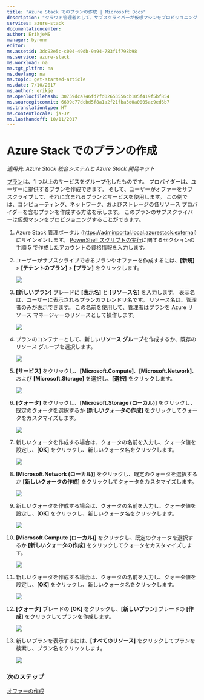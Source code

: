 ```yaml
---
title: "Azure Stack でのプランの作成 | Microsoft Docs"
description: "クラウド管理者として、サブスクライバーが仮想マシンをプロビジョニングできるプランを作成する方法を説明します。"
services: azure-stack
documentationcenter: 
author: ErikjeMS
manager: byronr
editor: 
ms.assetid: 3dc92e5c-c004-49db-9a94-783f1f798b98
ms.service: azure-stack
ms.workload: na
ms.tgt_pltfrm: na
ms.devlang: na
ms.topic: get-started-article
ms.date: 7/10/2017
ms.author: erikje
ms.openlocfilehash: 30759dca746fd7fd02653556cb105f419f5bf854
ms.sourcegitcommit: 6699c77dcbd5f8a1a2f21fba3d0a0005ac9ed6b7
ms.translationtype: HT
ms.contentlocale: ja-JP
ms.lasthandoff: 10/11/2017
---
```

# <a name="create-a-plan-in-azure-stack"></a>Azure Stack でのプランの作成

*適用先: Azure Stack 統合システムと Azure Stack 開発キット*

[プラン](azure-stack-key-features.md)は、1 つ以上のサービスをグループ化したものです。 プロバイダーは、ユーザーに提供するプランを作成できます。 そして、ユーザーがオファーをサブスクライブして、それに含まれるプランとサービスを使用します。 この例では、コンピューティング、ネットワーク、およびストレージの各リソース プロバイダーを含むプランを作成する方法を示します。 このプランのサブスクライバーは仮想マシンをプロビジョニングすることができます。

1. Azure Stack 管理ポータル (https://adminportal.local.azurestack.external) にサインインします。 [PowerShell スクリプトの実行](azure-stack-run-powershell-script.md)に関するセクションの手順 5 で作成したアカウントの資格情報を入力します。

2. ユーザーがサブスクライブできるプランやオファーを作成するには、**[新規]** > **[テナントのプラン]** > **[プラン]** をクリックします。

   ![](media/azure-stack-create-plan/image01.png)
3. **[新しいプラン]** ブレードに **[表示名]** と **[リソース名]** を入力します。 表示名は、ユーザーに表示されるプランのフレンドリ名です。 リソース名は、管理者のみが表示できます。 この名前を使用して、管理者はプランを Azure リソース マネージャーのリソースとして操作します。

   ![](media/azure-stack-create-plan/image02.png)
4. プランのコンテナーとして、新しい**リソース グループ**を作成するか、既存のリソース グループを選択します。

   ![](media/azure-stack-create-plan/image02a.png)
5. **[サービス]** をクリックし、**[Microsoft.Compute]**、**[Microsoft.Network]**、および **[Microsoft.Storage]** を選択し、**[選択]** をクリックします。

   ![](media/azure-stack-create-plan/image03.png)
6. **[クォータ]** をクリックし、**[Microsoft.Storage (ローカル)]** をクリックし、既定のクォータを選択するか **[新しいクォータの作成]** をクリックしてクォータをカスタマイズします。

   ![](media/azure-stack-create-plan/image04.png)
7. 新しいクォータを作成する場合は、クォータの名前を入力し、クォータ値を設定し、**[OK]** をクリックし、新しいクォータ名をクリックします。

   ![](media/azure-stack-create-plan/image06.png)
8. **[Microsoft.Network (ローカル)]** をクリックし、既定のクォータを選択するか **[新しいクォータの作成]** をクリックしてクォータをカスタマイズします。

    ![](media/azure-stack-create-plan/image07.png)
9. 新しいクォータを作成する場合は、クォータの名前を入力し、クォータ値を設定し、**[OK]** をクリックし、新しいクォータ名をクリックします。

    ![](media/azure-stack-create-plan/image08.png)
10. **[Microsoft.Compute (ローカル)]** をクリックし、既定のクォータを選択するか **[新しいクォータの作成]** をクリックしてクォータをカスタマイズします。

    ![](media/azure-stack-create-plan/image09.png)
11. 新しいクォータを作成する場合は、クォータの名前を入力し、クォータ値を設定し、**[OK]** をクリックし、新しいクォータ名をクリックします。

    ![](media/azure-stack-create-plan/image10.png)
12. **[クォータ]** ブレードの **[OK]** をクリックし、**[新しいプラン]** ブレードの **[作成]** をクリックしてプランを作成します。

    ![](media/azure-stack-create-plan/image11.png)
13. 新しいプランを表示するには、**[すべてのリソース]** をクリックしてプランを検索し、プラン名をクリックします。

    ![](media/azure-stack-create-plan/image12.png)

### <a name="next-steps"></a>次のステップ
[オファーの作成](azure-stack-create-offer.md)
